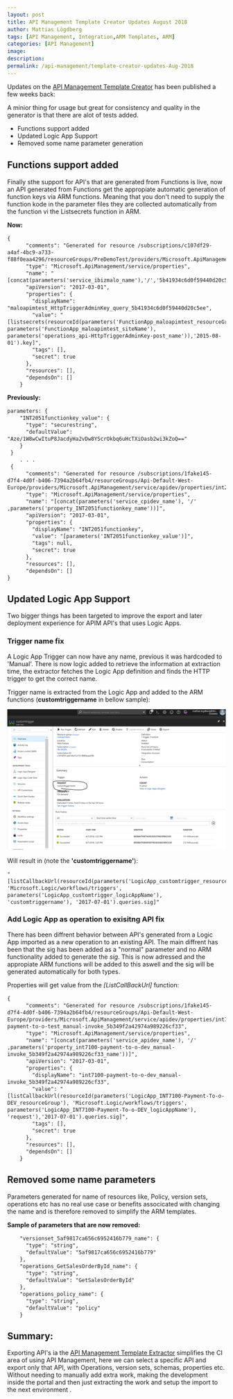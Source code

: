 ```yaml
---
layout: post
title: API Management Template Creator Updates August 2018 
author: Mattias Lögdberg
tags: [API Management, Integration,ARM Templates, ARM]
categories: [API Management]
image: 
description: 
permalink: /api-management/template-creator-updates-Aug-2018
---
```


Updates on the [API Management Template Creator](https://github.com/MLogdberg/APIManagementARMTemplateCreator) has been published a few weeks back:

A minior thing for usage but great for consistency and quality in the generator is that there are alot of tests added. 

* Functions support added
* Updated Logic App Support 
* Removed some name parameter generation

## Functions support added
Finally sthe support for API's that are generated from Functions is live, now an API generated from Functions get the appropiate automatic generation of function keys via ARM functions.
Meaning that you don't need to supply the function kode in the parameter files they are collected automatically from the function vi the Listsecrets function in ARM.

**Now:**
```
{
      "comments": "Generated for resource /subscriptions/c107df29-a4af-4bc9-a733-f88f0eaa4296/resourceGroups/PreDemoTest/providers/Microsoft.ApiManagement/service/ibizmalo/properties/5b41934c6d0f59440d20c5ee",
      "type": "Microsoft.ApiManagement/service/properties",
      "name": "[concat(parameters('service_ibizmalo_name'),'/','5b41934c6d0f59440d20c5ee')]",
      "apiVersion": "2017-03-01",
      "properties": {
        "displayName": "maloapimtest_HttpTriggerAdminKey_query_5b41934c6d0f59440d20c5ee",
        "value": "[listsecrets(resourceId(parameters('FunctionApp_maloapimtest_resourceGroup'),'Microsoft.Web/sites/functions', parameters('FunctionApp_maloapimtest_siteName'), parameters('operations_api-HttpTriggerAdminKey-post_name')),'2015-08-01').key]",
        "tags": [],
        "secret": true
      },
      "resources": [],
      "dependsOn": []
    }
```

**Previously:**
```
parameters: {
    "INT2051functionkey_value": {
      "type": "securestring",
      "defaultValue": "Aze/1W8wCwItuP8JacdyHa2vDw8YScrOkbq6uHcTXiOasb2wi3kZoQ=="
    }
 }
	. . . 
 {
      "comments": "Generated for resource /subscriptions/1fake145-d7f4-4d0f-b406-7394a2b64fb4/resourceGroups/Api-Default-West-Europe/providers/Microsoft.ApiManagement/service/apidev/properties/int2051functionkey",
      "type": "Microsoft.ApiManagement/service/properties",
      "name": "[concat(parameters('service_cpidev_name'), '/' ,parameters('property_INT2051functionkey_name'))]",
      "apiVersion": "2017-03-01",
      "properties": {
        "displayName": "INT2051functionkey",
        "value": "[parameters('INT2051functionkey_value')]",
        "tags": null,
        "secret": true
      },
      "resources": [],
      "dependsOn": []
}
```

## Updated Logic App Support
Two bigger things has been targeted to improve the export and later deployment experience for APIM API's that uses Logic Apps.

### Trigger name fix
A Logic App Trigger can now have any name, previous it was hardcoded to 'Manual'. There is now logic added to retrieve the information at extraction time, the extractor fetches the Logic App definition and finds the HTTP trigger to get the correct name.

Trigger name is extracted from the Logic App and added to the ARM functions (**customtriggername** in bellow sample):

![Logic App Trigger name](/assets/uploads/2018/08/logicappimagecustomtrigger.png)

Will result in (note the **'customtriggername'**):

```
"[listCallbackUrl(resourceId(parameters('LogicApp_customtrigger_resourceGroup'), 'Microsoft.Logic/workflows/triggers', parameters('LogicApp_customtrigger_logicAppName'), 'customtriggername'), '2017-07-01').queries.sig]"
```

### Add Logic App as operation to exisitng API fix
There has been diffrent behavior between API's generated from a Logic App imported as a new operation to an existing API. The main diffrent has been that the sig has been added as a "normal" parameter and no ARM functionality added to generate the *sig*. This is now adressed and the appropiate ARM functions will be added to this aswell and the sig will be generated automatically for both types.

Properties will get value from the *[ListCallBackUrl]* function:
```
{
      "comments": "Generated for resource /subscriptions/1fake145-d7f4-4d0f-b406-7394a2b64fb4/resourceGroups/Api-Default-West-Europe/providers/Microsoft.ApiManagement/service/apidev/properties/int7100-payment-to-o-test_manual-invoke_5b349f2a42974a989226cf33",
      "type": "Microsoft.ApiManagement/service/properties",
      "name": "[concat(parameters('service_apidev_name'), '/' ,parameters('property_int7100-payment-to-o-dev_manual-invoke_5b349f2a42974a989226cf33_name'))]",
      "apiVersion": "2017-03-01",
      "properties": {
        "displayName": "int7100-payment-to-o-dev_manual-invoke_5b349f2a42974a989226cf33",
        "value": "[listCallbackUrl(resourceId(parameters('LogicApp_INT7100-Payment-To-o-DEV_resourceGroup'), 'Microsoft.Logic/workflows/triggers', parameters('LogicApp_INT7100-Payment-To-o-DEV_logicAppName'), 'request'),'2017-07-01').queries.sig]",
        "tags": [],
        "secret": true
      },
      "resources": [],
      "dependsOn": []
    }
```

## Removed some name parameters
Parameters generated for name of resources like, Policy, version sets, operations etc has no real use case or benefits associcated with changing the name and is therefore removed to simplify the ARM templates.

**Sample of parameters that are now removed:**
```
    "versionset_5af9817ca656c6952416b779_name": {
      "type": "string",
      "defaultValue": "5af9817ca656c6952416b779"
    },
    "operations_GetSalesOrderById_name": {
      "type": "string",
      "defaultValue": "GetSalesOrderById"
    },
    "operations_policy_name": {
      "type": "string",
      "defaultValue": "policy"
    }
```


## Summary:
Exporting API's ia the [API Management Template Extractor](https://github.com/MLogdberg/APIManagementARMTemplateCreator) simplifies the CI area of using API Management, here we can select a specific API and export only that API, with Operations, version sets, schemas, properties etc. Without needing to manually add extra work, making the development inside the portal and then just extracting the work and setup the import to the next environment .
